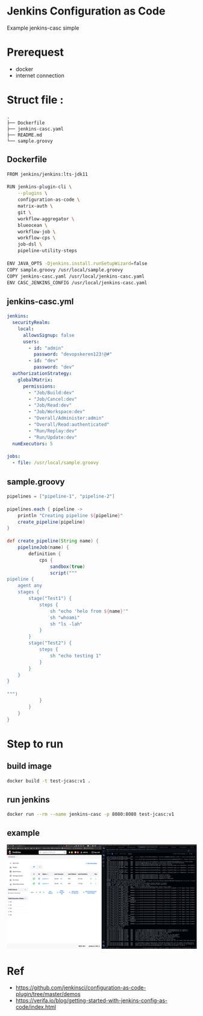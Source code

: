 # Jenkins Configuration as Code

Example jenkins-casc simple 

# Prerequest
- docker
- internet connection

# Struct file :

```
.
├── Dockerfile
├── jenkins-casc.yaml
├── README.md
└── sample.groovy
```

## Dockerfile 

```bash
FROM jenkins/jenkins:lts-jdk11

RUN jenkins-plugin-cli \
    --plugins \
    configuration-as-code \
    matrix-auth \
    git \
    workflow-aggregator \
    blueocean \
    workflow-job \
    workflow-cps \
    job-dsl \
    pipeline-utility-steps

ENV JAVA_OPTS -Djenkins.install.runSetupWizard=false
COPY sample.groovy /usr/local/sample.groovy
COPY jenkins-casc.yaml /usr/local/jenkins-casc.yaml
ENV CASC_JENKINS_CONFIG /usr/local/jenkins-casc.yaml
```

## jenkins-casc.yml

```yaml
jenkins:
  securityRealm:
    local:
      allowsSignup: false
      users:
        - id: "admin"
          password: "devopskeren123!@#"
        - id: "dev"
          password: "dev"
  authorizationStrategy:
    globalMatrix:
      permissions:
        - "Job/Build:dev"
        - "Job/Cancel:dev"
        - "Job/Read:dev"
        - "Job/Workspace:dev"
        - "Overall/Administer:admin"
        - "Overall/Read:authenticated"
        - "Run/Replay:dev"
        - "Run/Update:dev"
  numExecutors: 5

jobs:
  - file: /usr/local/sample.groovy

```

## sample.groovy

```groovy
pipelines = ["pipeline-1", "pipeline-2"]

pipelines.each { pipeline ->
    println "Creating pipeline ${pipeline}"
    create_pipeline(pipeline)
}

def create_pipeline(String name) {
    pipelineJob(name) {
        definition {
            cps {
                sandbox(true)
                script("""
pipeline {
    agent any
    stages {
        stage("Test1") {
            steps {
                sh "echo 'helo from ${name}'"
                sh "whoami"
                sh "ls -lah"
            }
        }
        stage("Test2") {
            steps {
                sh "echo testing 1"
            }
        }
    }
}

""")
            }
        }
    }
}
```

# Step to run

## build image
```bash
docker build -t test-jcasc:v1 .
```

## run jenkins
```bash
docker run --rm --name jenkins-casc -p 8080:8080 test-jcasc:v1
```
## example

![](2022-10-03-13-42-20.png)

# Ref
- https://github.com/jenkinsci/configuration-as-code-plugin/tree/master/demos
- https://verifa.io/blog/getting-started-with-jenkins-config-as-code/index.html